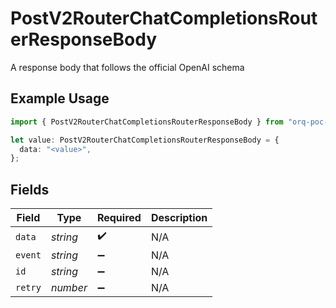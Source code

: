 # PostV2RouterChatCompletionsRouterResponseBody

A response body that follows the official OpenAI schema

## Example Usage

```typescript
import { PostV2RouterChatCompletionsRouterResponseBody } from "orq-poc-typescript/models/operations";

let value: PostV2RouterChatCompletionsRouterResponseBody = {
  data: "<value>",
};
```

## Fields

| Field              | Type               | Required           | Description        |
| ------------------ | ------------------ | ------------------ | ------------------ |
| `data`             | *string*           | :heavy_check_mark: | N/A                |
| `event`            | *string*           | :heavy_minus_sign: | N/A                |
| `id`               | *string*           | :heavy_minus_sign: | N/A                |
| `retry`            | *number*           | :heavy_minus_sign: | N/A                |